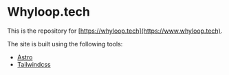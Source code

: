 # Whyloop.tech

This is the repository for [https://whyloop.tech](https://www.whyloop.tech).

The site is built using the following tools:

- [Astro](https://astro.build/)
- [Tailwindcss](https://tailwindcss.com/)
